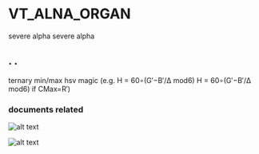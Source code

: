 # VT_ALNA_ORGAN
severe alpha severe alpha
## .  .  
ternary min/max
hsv magic
(e.g. 
H = 60∘(G′−B′/Δ mod6)
H = 60∘(G′−B′/Δ mod6)
if CMax=R′)
### documents related

![alt text](https://oddodd.org/lib/github/hsv-mod.jpg "HSV")
<!-- ![alt text](https://oddodd.org/lib/github/hsl1.jpg "HSV") -->
![alt text](https://oddodd.org/lib/github/hsl2.jpg "HSV")
